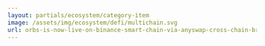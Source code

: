 ```yaml
---
layout: partials/ecosystem/category-item
image: /assets/img/ecosystem/defi/multichain.svg
url: orbs-is-now-live-on-binance-smart-chain-via-anyswap-cross-chain-bridge
---
```

